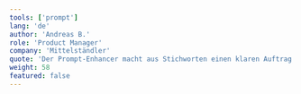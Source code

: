 ```yaml
---
tools: ['prompt']
lang: 'de'
author: 'Andreas B.'
role: 'Product Manager'
company: 'Mittelständler'
quote: 'Der Prompt‑Enhancer macht aus Stichworten einen klaren Auftrag – weniger Ping‑Pong mit dem Team, mehr konsistente Ergebnisse.'
weight: 58
featured: false
---
```

